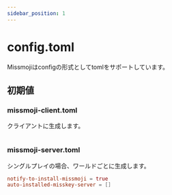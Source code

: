 ```yaml
---
sidebar_position: 1
---
```


# config.toml

Missmojiはconfigの形式としてtomlをサポートしています。

## 初期値

### missmoji-client.toml

クライアントに生成します。

```toml title=missmoji-client.toml

```

### missmoji-server.toml

シングルプレイの場合、ワールドごとに生成します。

```toml title=missmoji-server.toml
notify-to-install-missmoji = true
auto-installed-misskey-server = []
```